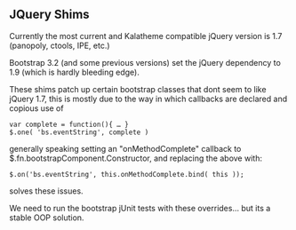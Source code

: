 JQuery Shims
---------------------

Currently the most current and Kalatheme compatible jQuery version is 1.7 (panopoly, ctools, IPE, etc.)

Bootstrap 3.2 (and some previous versions) set the jQuery dependency to 1.9 (which is hardly bleeding edge).

These shims patch up certain bootstrap classes that dont seem to like jQuery 1.7, this is mostly due to the way in which callbacks are declared and copious use of 
```
var complete = function(){ … }
$.one( 'bs.eventString', complete )
```

generally speaking setting an "onMethodComplete" callback to $.fn.bootstrapComponent.Constructor, and replacing the above with:

```
$.on('bs.eventString', this.onMethodComplete.bind( this ));
```

solves these issues. 

We need to run the bootstrap jUnit tests with these overrides... but its a stable OOP solution. 

